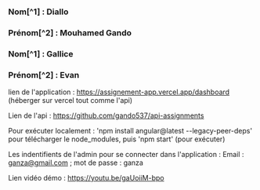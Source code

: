 
### Nom[^1] : Diallo

### Prénom[^2] : Mouhamed Gando

### Nom[^1] : Gallice

### Prénom[^2] : Evan

lien de l'application : https://assignement-app.vercel.app/dashboard (héberger sur vercel tout comme l'api)

Lien de l'api : https://github.com/gando537/api-assignments

Pour exécuter localement : 'npm install angular@latest --legacy-peer-deps' pour télécharger le node_modules, puis
                           'npm start' (pour exécuter)

Les indentifients de l'admin pour se connecter dans l'application : Email : ganza@gmail.com ; mot de passe : ganza

Lien vidéo démo : https://youtu.be/gaUoiiM-bpo
